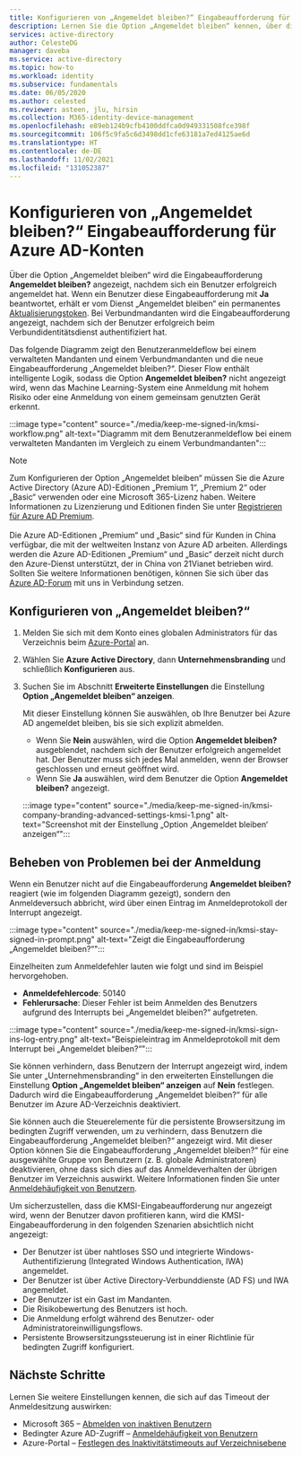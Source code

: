 ```yaml
---
title: Konfigurieren von „Angemeldet bleiben?“ Eingabeaufforderung für Azure Active Directory-Konten
description: Lernen Sie die Option „Angemeldet bleiben“ kennen, über die die Eingabeaufforderung „Angemeldet bleiben?“ angezeigt wird. Sie erfahren außerdem, wie Sie sie im Azure Active Directory-Portal konfigurieren und Anmeldeprobleme behandeln.
services: active-directory
author: CelesteDG
manager: daveba
ms.service: active-directory
ms.topic: how-to
ms.workload: identity
ms.subservice: fundamentals
ms.date: 06/05/2020
ms.author: celested
ms.reviewer: asteen, jlu, hirsin
ms.collection: M365-identity-device-management
ms.openlocfilehash: e89eb124b9cfb4100ddfca0d949331508fce398f
ms.sourcegitcommit: 106f5c9fa5c6d3498dd1cfe63181a7ed4125ae6d
ms.translationtype: HT
ms.contentlocale: de-DE
ms.lasthandoff: 11/02/2021
ms.locfileid: "131052387"
---
```

# <a name="configure-the-stay-signed-in-prompt-for-azure-ad-accounts"></a>Konfigurieren von „Angemeldet bleiben?“ Eingabeaufforderung für Azure AD-Konten

Über die Option „Angemeldet bleiben“ wird die Eingabeaufforderung **Angemeldet bleiben?** angezeigt, nachdem sich ein Benutzer erfolgreich angemeldet hat. Wenn ein Benutzer diese Eingabeaufforderung mit **Ja** beantwortet, erhält er vom Dienst „Angemeldet bleiben“ ein permanentes [Aktualisierungstoken](../develop/developer-glossary.md#refresh-token). Bei Verbundmandanten wird die Eingabeaufforderung angezeigt, nachdem sich der Benutzer erfolgreich beim Verbundidentitätsdienst authentifiziert hat.

Das folgende Diagramm zeigt den Benutzeranmeldeflow bei einem verwalteten Mandanten und einem Verbundmandanten und die neue Eingabeaufforderung „Angemeldet bleiben?“. Dieser Flow enthält intelligente Logik, sodass die Option **Angemeldet bleiben?** nicht angezeigt wird, wenn das Machine Learning-System eine Anmeldung mit hohem Risiko oder eine Anmeldung von einem gemeinsam genutzten Gerät erkennt.

:::image type="content" source="./media/keep-me-signed-in/kmsi-workflow.png" alt-text="Diagramm mit dem Benutzeranmeldeflow bei einem verwalteten Mandanten im Vergleich zu einem Verbundmandanten":::

> [!NOTE]
> Zum Konfigurieren der Option „Angemeldet bleiben“ müssen Sie die Azure Active Directory (Azure AD)-Editionen „Premium 1“, „Premium 2“ oder „Basic“ verwenden oder eine Microsoft 365-Lizenz haben. Weitere Informationen zu Lizenzierung und Editionen finden Sie unter [Registrieren für Azure AD Premium](active-directory-get-started-premium.md).<br><br>Die Azure AD-Editionen „Premium“ und „Basic“ sind für Kunden in China verfügbar, die mit der weltweiten Instanz von Azure AD arbeiten. Allerdings werden die Azure AD-Editionen „Premium“ und „Basic“ derzeit nicht durch den Azure-Dienst unterstützt, der in China von 21Vianet betrieben wird. Sollten Sie weitere Informationen benötigen, können Sie sich über das [Azure AD-Forum](https://feedback.azure.com/d365community/forum/22920db1-ad25-ec11-b6e6-000d3a4f0789) mit uns in Verbindung setzen.

## <a name="configure-kmsi"></a>Konfigurieren von „Angemeldet bleiben?“

1. Melden Sie sich mit dem Konto eines globalen Administrators für das Verzeichnis beim [Azure-Portal](https://portal.azure.com/) an.
1. Wählen Sie **Azure Active Directory**, dann **Unternehmensbranding** und schließlich **Konfigurieren** aus.
1. Suchen Sie im Abschnitt **Erweiterte Einstellungen** die Einstellung **Option „Angemeldet bleiben“ anzeigen**.

   Mit dieser Einstellung können Sie auswählen, ob Ihre Benutzer bei Azure AD angemeldet bleiben, bis sie sich explizit abmelden.
   * Wenn Sie **Nein** auswählen, wird die Option **Angemeldet bleiben?** ausgeblendet, nachdem sich der Benutzer erfolgreich angemeldet hat. Der Benutzer muss sich jedes Mal anmelden, wenn der Browser geschlossen und erneut geöffnet wird.
   * Wenn Sie **Ja** auswählen, wird dem Benutzer die Option **Angemeldet bleiben?** angezeigt.

    :::image type="content" source="./media/keep-me-signed-in/kmsi-company-branding-advanced-settings-kmsi-1.png" alt-text="Screenshot mit der Einstellung „Option ‚Angemeldet bleiben‘ anzeigen“":::

## <a name="troubleshoot-sign-in-issues"></a>Beheben von Problemen bei der Anmeldung

Wenn ein Benutzer nicht auf die Eingabeaufforderung **Angemeldet bleiben?** reagiert (wie im folgenden Diagramm gezeigt), sondern den Anmeldeversuch abbricht, wird über einen Eintrag im Anmeldeprotokoll der Interrupt angezeigt.

:::image type="content" source="./media/keep-me-signed-in/kmsi-stay-signed-in-prompt.png" alt-text="Zeigt die Eingabeaufforderung „Angemeldet bleiben?“":::

Einzelheiten zum Anmeldefehler lauten wie folgt und sind im Beispiel hervorgehoben.

* **Anmeldefehlercode**: 50140
* **Fehlerursache**: Dieser Fehler ist beim Anmelden des Benutzers aufgrund des Interrupts bei „Angemeldet bleiben?“ aufgetreten.

:::image type="content" source="./media/keep-me-signed-in/kmsi-sign-ins-log-entry.png" alt-text="Beispieleintrag im Anmeldeprotokoll mit dem Interrupt bei „Angemeldet bleiben?“":::

Sie können verhindern, dass Benutzern der Interrupt angezeigt wird, indem Sie unter „Unternehmensbranding“ in den erweiterten Einstellungen die Einstellung **Option „Angemeldet bleiben“ anzeigen** auf **Nein** festlegen. Dadurch wird die Eingabeaufforderung „Angemeldet bleiben?“ für alle Benutzer im Azure AD-Verzeichnis deaktiviert.

Sie können auch die Steuerelemente für die persistente Browsersitzung im bedingten Zugriff verwenden, um zu verhindern, dass Benutzern die Eingabeaufforderung „Angemeldet bleiben?“ angezeigt wird. Mit dieser Option können Sie die Eingabeaufforderung „Angemeldet bleiben?“ für eine ausgewählte Gruppe von Benutzern (z. B. globale Administratoren) deaktivieren, ohne dass sich dies auf das Anmeldeverhalten der übrigen Benutzer im Verzeichnis auswirkt. Weitere Informationen finden Sie unter [Anmeldehäufigkeit von Benutzern](../conditional-access/howto-conditional-access-session-lifetime.md). 

Um sicherzustellen, dass die KMSI-Eingabeaufforderung nur angezeigt wird, wenn der Benutzer davon profitieren kann, wird die KMSI-Eingabeaufforderung in den folgenden Szenarien absichtlich nicht angezeigt:

* Der Benutzer ist über nahtloses SSO und integrierte Windows-Authentifizierung (Integrated Windows Authentication, IWA) angemeldet.
* Der Benutzer ist über Active Directory-Verbunddienste (AD FS) und IWA angemeldet.
* Der Benutzer ist ein Gast im Mandanten.
* Die Risikobewertung des Benutzers ist hoch.
* Die Anmeldung erfolgt während des Benutzer- oder Administratoreinwilligungsflows.
* Persistente Browsersitzungssteuerung ist in einer Richtlinie für bedingten Zugriff konfiguriert.

## <a name="next-steps"></a>Nächste Schritte

Lernen Sie weitere Einstellungen kennen, die sich auf das Timeout der Anmeldesitzung auswirken:

* Microsoft 365 – [Abmelden von inaktiven Benutzern](/sharepoint/sign-out-inactive-users)
* Bedingter Azure AD-Zugriff – [Anmeldehäufigkeit von Benutzern](../conditional-access/howto-conditional-access-session-lifetime.md)
* Azure-Portal – [Festlegen des Inaktivitätstimeouts auf Verzeichnisebene](../../azure-portal/set-preferences.md#change-the-directory-timeout-setting-admin)